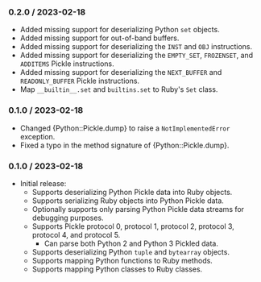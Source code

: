 ### 0.2.0 / 2023-02-18

* Added missing support for deserializing Python `set` objects.
* Added missing support for out-of-band buffers.
* Added missing support for deserializing the `INST` and `OBJ` instructions.
* Added missing support for deserializing the `EMPTY_SET`, `FROZENSET`, and
  `ADDITEMS` Pickle instructions.
* Added missing support for deserializing the `NEXT_BUFFER` and
  `READONLY_BUFFER` Pickle instructions.
* Map `__builtin__.set` and `builtins.set` to Ruby's `Set` class.

### 0.1.0 / 2023-02-18

* Changed {Python::Pickle.dump} to raise a `NotImplementedError` exception.
* Fixed a typo in the method signature of {Python::Pickle.dump}.

### 0.1.0 / 2023-02-18

* Initial release:
  * Supports deserializing Python Pickle data into Ruby objects.
  * Supports serializing Ruby objects into Python Pickle data.
  * Optionally supports only parsing Python Pickle data streams for debugging
    purposes.
  * Supports Pickle protocol 0, protocol 1, protocol 2, protocol 3, protocol 4,
    and protocol 5.
    * Can parse both Python 2 and Python 3 Pickled data.
  * Supports deserializing Python `tuple` and `bytearray` objects.
  * Supports mapping Python functions to Ruby methods.
  * Supports mapping Python classes to Ruby classes.

